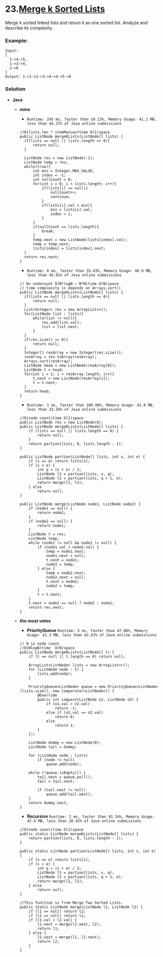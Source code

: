 # 23.[Merge k Sorted Lists](https://leetcode.com/problems/merge-k-sorted-lists/)

Merge k sorted linked lists and return it as one sorted list. Analyze and describe its complexity.

### Example:
    Input:
    [
      1->4->5,
      1->3->4,
      2->6
    ]
    Output: 1->1->2->3->4->4->5->6
    
### Solution
* **Java**
  * **mine**  
    
    * `Runtime: 245 ms, faster than 10.13%, Memory Usage: 41.1 MB, less than 44.27% of Java online submissions`
    ```
    //O(lists.len * itemMaxLen)time O(1)space
    public ListNode mergeKLists(ListNode[] lists) {
      if(lists == null || lists.length == 0){
          return null;
      }

      ListNode res = new ListNode(-1);
      ListNode temp = res;
      while(true){
          int min = Integer.MAX_VALUE;
          int index = -1;
          int nullCount = 0;
          for(int i = 0; i < lists.length; i++){
              if(lists[i] == null){
                  nullCount++;
                  continue;
              }
              if(lists[i].val < min){
                  min = lists[i].val;
                  index = i;
              }
          }
          if(nullCount == lists.length){
              break;
          }
          temp.next = new ListNode(lists[index].val);
          temp = temp.next;
          lists[index] = lists[index].next;
      }
      return res.next;
    }
    ```
    
    *  `Runtime: 6 ms, faster than 33.43%, Memory Usage: 40.9 MB, less than 45.91% of Java online submissions`
    ```
    // N= nodecount O(N*logN → N*N)time O(N)space   
    // time complexity is depends on Arrays.sort()
    public ListNode mergeKLists(ListNode[] lists) {
      if(lists == null || lists.length == 0){
          return null;
      }
      List<Integer> res = new ArrayList<>();
      for(ListNode list : lists){
          while(list != null){
              res.add(list.val);
              list = list.next;
          }
      }
      if(res.size() == 0){
          return null;
      }
      Integer[] resArray = new Integer[res.size()];
      resArray = res.toArray(resArray);
      Arrays.sort(resArray);
      ListNode head = new ListNode(resArray[0]);
      ListNode t = head;
      for(int i = 1; i < resArray.length; i++){
          t.next = new ListNode(resArray[i]);
          t = t.next;
      }
      return head;
    }
    ```
    
    * `Runtime: 1 ms, faster than 100.00%, Memory Usage: 41.8 MB, less than 33.34% of Java online submissions`
    ```
    //O(node count)time O(1)space
    public ListNode res = new ListNode(0);
    public ListNode mergeKLists(ListNode[] lists) {
        if (lists == null || lists.length == 0) {
            return null;
        }
        return partion(lists, 0, lists.length - 1);
    }

    public ListNode partion(ListNode[] lists, int s, int e) {
        if (s == e) return lists[s];
        if (s < e) {
            int q = (s + e) / 2;
            ListNode l1 = partion(lists, s, q);
            ListNode l2 = partion(lists, q + 1, e);
            return merge(l1, l2);
        } else
            return null;
    }

    public ListNode merge(ListNode node1, ListNode node2) {
        if (node1 == null) {
            return node2;
        }
        if (node2 == null) {
            return node1;
        }
        ListNode t = res;
        ListNode temp;
        while (node1 != null && node2 != null) {
            if (node1.val < node2.val) {
                temp = node1.next;
                node1.next = null;
                t.next = node1;
                node1 = temp;
            } else {
                temp = node2.next;
                node2.next = null;
                t.next = node2;
                node2 = temp;
            }
            t = t.next;
        }
        t.next = node1 == null ? node2 : node1;
        return res.next;
    }
    ```
  
  * **the most votes** 
  
    * **PriorityQueue** `Runtime: 5 ms, faster than 47.08%, Memory Usage: 41.3 MB, less than 42.63% of Java online submissions`
    ```
    // N is node count
    //O(NlogN)time  O(N)space
    public ListNode mergeKLists(ListNode[] t) {
        if (t == null || t.length == 0) return null;

        ArrayList<ListNode> lists = new ArrayList<>();
        for (ListNode node : t) {
            lists.add(node);
        }

        PriorityQueue<ListNode> queue = new PriorityQueue<ListNode>(lists.size(), new Comparator<ListNode>() {
            @Override
            public int compare(ListNode o1, ListNode o2) {
                if (o1.val < o2.val)
                    return -1;
                else if (o1.val == o2.val)
                    return 0;
                else
                    return 1;
            }
        });

        ListNode dummy = new ListNode(0);
        ListNode tail = dummy;

        for (ListNode node : lists)
            if (node != null)
                queue.add(node);

        while (!queue.isEmpty()) {
            tail.next = queue.poll();
            tail = tail.next;

            if (tail.next != null)
                queue.add(tail.next);
        }
        return dummy.next;
    }
    ```
  
    * **Recursive** `Runtime: 2 ms, faster than 91.54%, Memory Usage: 42.4 MB, less than 28.42% of Java online submissions`
    ```
    //O(node count)time O(1)space
    public static ListNode mergeKLists(ListNode[] lists) {
        return partion(lists, 0, lists.length - 1);
    }

    public static ListNode partion(ListNode[] lists, int s, int e) {
        if (s == e) return lists[s];
        if (s < e) {
            int q = (s + e) / 2;
            ListNode l1 = partion(lists, s, q);
            ListNode l2 = partion(lists, q + 1, e);
            return merge(l1, l2);
        } else
            return null;
    }

    //This function is from Merge Two Sorted Lists.
    public static ListNode merge(ListNode l1, ListNode l2) {
        if (l1 == null) return l2;
        if (l2 == null) return l1;
        if (l1.val < l2.val) {
            l1.next = merge(l1.next, l2);
            return l1;
        } else {
            l2.next = merge(l1, l2.next);
            return l2;
        }
    }
    ```

